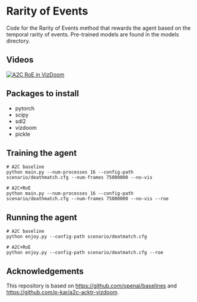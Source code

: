 # Rarity of Events
Code for the Rarity of Events method that rewards the agent based on the temporal rarity of events.
Pre-trained models are found in the models directory.

## Videos
[![A2C RoE in VizDoom](https://img.youtube.com/vi/v5NkHVuV8gs/0.jpg)](https://www.youtube.com/watch?v=YG-lf732a0U&list=PL3-IRrahTCWLSDCYij20BDn-uKdVGOiu9 "A2C+RoE in VizDoom")

## Packages to install
* pytorch
* scipy
* sdl2
* vizdoom
* pickle

## Training the agent
~~~~
# A2C baseline
python main.py --num-processes 16 --config-path scenario/deathmatch.cfg --num-frames 75000000 --no-vis

# A2C+RoE
python main.py --num-processes 16 --config-path scenario/deathmatch.cfg --num-frames 75000000 --no-vis --roe
~~~~

## Running the agent
~~~~
# A2C baseline
python enjoy.py --config-path scenario/deatmatch.cfg

# A2C+RoE
python enjoy.py --config-path scenario/deatmatch.cfg --roe
~~~~

## Acknowledgements
This repository is based on https://github.com/openai/baselines and https://github.com/p-kar/a2c-acktr-vizdoom.
